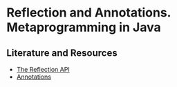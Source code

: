 # Reflection and Annotations. Metaprogramming in Java

## Literature and Resources

- [The Reflection API](https://dev.java/learn/reflection/)
- [Annotations](https://dev.java/learn/annotations/)